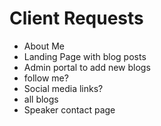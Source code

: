 # Client Requests

* About Me
* Landing Page with blog posts
* Admin portal to add new blogs
* follow me?
* Social media links?
* all blogs
* Speaker contact page